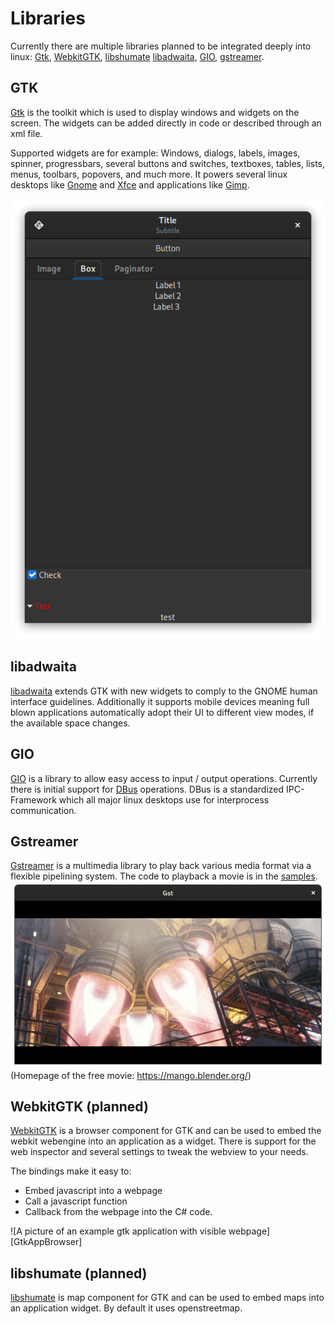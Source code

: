 # Libraries

Currently there are multiple libraries planned to be integrated deeply into linux: [Gtk], [WebkitGTK], [libshumate] [libadwaita], [GIO], [gstreamer].

## GTK
[Gtk] is the toolkit which is used to display windows and widgets on the screen. The widgets can be added directly in code or described through an xml file.

Supported widgets are for example: Windows, dialogs, labels, images, spinner, progressbars, several buttons and switches, textboxes, tables,  lists, menus, toolbars, popovers, and much more. It powers several linux desktops like [Gnome] and [Xfce] and applications like [Gimp].

![A picture of an example gtk application][GtkApp]

## libadwaita
[libadwaita] extends GTK with new widgets to comply to the GNOME human interface guidelines. Additionally it supports mobile devices meaning full blown applications automatically adopt their UI to different view modes, if the available space changes.

## GIO
[GIO] is a library to allow easy access to input / output operations. Currently there is initial support for [DBus] operations. DBus is a standardized IPC-Framework which all major linux desktops use for interprocess communication.

## Gstreamer
[Gstreamer] is a multimedia library to play back various media format via a flexible pipelining system. The code to playback a movie is in the [samples](https://github.com/gircore/gir.core/blob/develop/Samples/GStreamer/Play.cs).
![A picture of the Tears of Steel project played via gstreamer][GstSintel]
(Homepage of the free movie: https://mango.blender.org/)

## WebkitGTK (planned)
[WebkitGTK] is a browser component for GTK and can be used to embed the webkit webengine into an application as a widget. There is support for the web inspector and several settings to tweak the webview to your needs.

The bindings make it easy to:
* Embed javascript into a webpage
* Call a javascript function
* Callback from the webpage into the C# code.

![A picture of an example gtk application with visible webpage][GtkAppBrowser]

## libshumate (planned)
[libshumate] is map component for GTK and can be used to embed maps into an application widget. By default it uses openstreetmap.

[DBus]: https://www.freedesktop.org/wiki/Software/dbus/
[GIO]: https://developer.gnome.org/gio/stable/
[libadwaita]: https://gitlab.gnome.org/GNOME/libadwaita
[libshumate]: https://gitlab.gnome.org/GNOME/libshumate/
[WebkitGTK]: https://webkitgtk.org/
[Gtk]: https://gtk.org
[Gimp]: https://gimp.org
[Gnome]: https://gnome.org
[Xfce]: https://xfce.org
[Gstreamer]: https://gstreamer.freedesktop.org/

[GtkApp]: img/GtkApp.png "Example GtkApp"
[GstSintel]: img/GstSintel.png "Gstreamer playing back Tears of Steel (https://mango.blender.org/)"